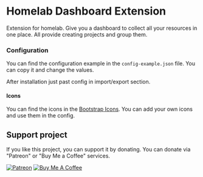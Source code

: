 # Homelab Dashboard Extension

Extension for homelab. Give you a dashboard to collect all your resources in one place. All provide creating projects
and group them.

### Configuration

You can find the configuration example in the `config-example.json` file.
You can copy it and change the values.

After installation just past config in import/export section.

#### Icons

You can find the icons in the [Bootstrap Icons](https://icons.getbootstrap.com/).
You can add your own icons and use them in the config.

## Support project

If you like this project, you can support it by donating.
You can donate via "Patreon" or "Buy Me a Coffee" services.

[![Patreon](https://img.shields.io/badge/patreon-donate-orange.svg)](https://patreon.com/zanmax)
[![Buy Me A Coffee](https://img.shields.io/badge/buy%20me%20a%20coffee-donate-orange.svg)](https://www.buymeacoffee.com/ZanMax)